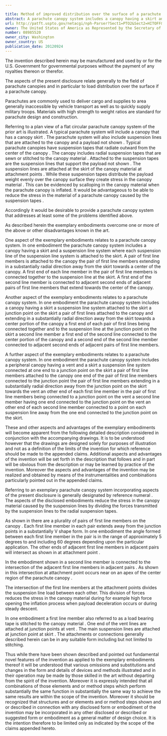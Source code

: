 ```yaml
---

title: Method of improved distribution over the surface of a parachute canopy
abstract: A parachute canopy system includes a canopy having a skirt and a suspension line system, where each suspension line of the suspension line system is attached to the skirt. A pair of first line members is attached to the canopy, the pair of first line members extending in a substantially radial direction away from the skirt towards a center of the canopy. A first end of each line member in the pair of first line members is connected together to the suspension line at the skirt. A first end of the second line member is connected to adjacent second ends of adjacent pairs of first line members that extend towards the center of the canopy.
url: http://patft.uspto.gov/netacgi/nph-Parser?Sect1=PTO2&Sect2=HITOFF&p=1&u=%2Fnetahtml%2FPTO%2Fsearch-adv.htm&r=1&f=G&l=50&d=PALL&S1=08985520&OS=08985520&RS=08985520
owner: The United States of America as Represented by the Secretary of the Army
number: 08985520
owner_city: Washington
owner_country: US
publication_date: 20120924
---
```

The invention described herein may be manufactured and used by or for the U.S. Government for governmental purposes without the payment of any royalties thereon or therefor.

The aspects of the present disclosure relate generally to the field of parachute canopies and in particular to load distribution over the surface if a parachute canopy.

Parachutes are commonly used to deliver cargo and supplies to area generally inaccessible by vehicle transport as well as to quickly supply military troops. Materials with high strength to weight ratios are standard for parachute design and construction.

Referring to a plan view of a flat circular parachute canopy system of the prior art is illustrated. A typical parachute system will include a canopy that has a canopy skirt . The parachute system will also include suspension lines that are attached to the canopy and a payload not shown . Typical parachute canopies have suspension tapes that radiate outward from the center of the canopy . The canopy includes radial suspension tapes that are sewn or stitched to the canopy material . Attached to the suspension tapes are the suspension lines that support the payload not shown . The suspension lines are attached at the skirt of the canopy material at attachment points . While these suspension tapes distribute the payload weight evenly over the canopy surface they create stress in the canopy material . This can be evidenced by scalloping in the canopy material when the parachute canopy is inflated. It would be advantageous to be able to reduce the stress in the material of a parachute canopy caused by the suspension tapes .

Accordingly it would be desirable to provide a parachute canopy system that addresses at least some of the problems identified above.

As described herein the exemplary embodiments overcome one or more of the above or other disadvantages known in the art.

One aspect of the exemplary embodiments relates to a parachute canopy system. In one embodiment the parachute canopy system includes a canopy having a skirt and a suspension line system where each suspension line of the suspension line system is attached to the skirt. A pair of first line members is attached to the canopy the pair of first line members extending in a substantially radial direction away from the skirt towards a center of the canopy. A first end of each line member in the pair of first line members is connected together to the suspension line at the skirt. A first end of the second line member is connected to adjacent second ends of adjacent pairs of first line members that extend towards the center of the canopy.

Another aspect of the exemplary embodiments relates to a parachute canopy system. In one embodiment the parachute canopy system includes a canopy having a skirt a suspension line system attached to the skirt a junction point on the skirt a pair of first lines attached to the canopy and extending in a substantially radial direction away from the skirt towards a center portion of the canopy a first end of each pair of first lines being connected together and to the suspension line at the junction point on the skirt a second line member a first end of the second line connected to the center portion of the canopy and a second end of the second line member connected to adjacent second ends of adjacent pairs of first line members.

A further aspect of the exemplary embodiments relates to a parachute canopy system. In one embodiment the parachute canopy system includes a peripheral canopy having a vent and a skirt a suspension line system connected at one end to a junction point on the skirt a pair of first line members attached to the canopy one end of the pair of first line members connected to the junction point the pair of first line members extending in a substantially radial direction away from the junction point on the skirt towards the vent an other end of each first line member in the pair of first line members being connected to a junction point on the vent a second line member having one end connected to the junction point on the vent an other end of each second line member connected to a point on each suspension line away from the one end connected to the junction point on the skirt.

These and other aspects and advantages of the exemplary embodiments will become apparent from the following detailed description considered in conjunction with the accompanying drawings. It is to be understood however that the drawings are designed solely for purposes of illustration and not as a definition of the limits of the invention for which reference should be made to the appended claims. Additional aspects and advantages of the invention will be set forth in the description that follows and in part will be obvious from the description or may be learned by practice of the invention. Moreover the aspects and advantages of the invention may be realized and obtained by means of the instrumentalities and combinations particularly pointed out in the appended claims.

Referring to an exemplary parachute canopy system incorporating aspects of the present disclosure is generally designated by reference numeral . The aspects of the disclosed embodiments reduce the stress in the canopy material caused by the suspension lines by dividing the forces transmitted by the suspension lines to the radial suspension tapes.

As shown in there are a plurality of pairs of first line members on the canopy . Each first line member in each pair extends away from the junction points in a substantially V shape form. In one embodiment the angle formed between each first line member in the pair is in the range of approximately 5 degrees to and including 60 degrees depending upon the particular application. The other ends of adjacent first line members in adjacent pairs will intersect as shown in at attachment point .

In the embodiment shown in a second line member is connected to the intersection of the adjacent first line members in adjacent pairs . As shown in this intersection at attachment point occurs near on an apex of the center region of the parachute canopy .

The intersection of the first line members at the attachment points divides the suspension line load between each other. This division of forces reduces the stress in the canopy material during for example high force opening the inflation process when payload deceleration occurs or during steady descent.

In one embodiment a first line member also referred to as a load bearing tape is stitched to the canopy material . One end of the vent lines are attached at junction points at vent . The main suspension lines are attached at junction point at skirt . The attachments or connections generally described herein can be in any suitable form including but not limited to stitching.

Thus while there have been shown described and pointed out fundamental novel features of the invention as applied to the exemplary embodiments thereof it will be understood that various omissions and substitutions and changes in the form and details of devices and methods illustrated and in their operation may be made by those skilled in the art without departing from the spirit of the invention. Moreover it is expressly intended that all combinations of those elements and or method steps which perform substantially the same function in substantially the same way to achieve the same results are within the scope of the invention. Moreover it should be recognized that structures and or elements and or method steps shown and or described in connection with any disclosed form or embodiment of the invention may be incorporated in any other disclosed or described or suggested form or embodiment as a general matter of design choice. It is the intention therefore to be limited only as indicated by the scope of the claims appended hereto.

